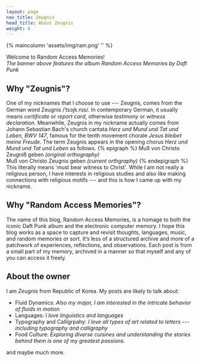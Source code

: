 ```yaml
---
layout: page
nav_title: Zeugnis
head_title: About Zeugnis
weight: 6
---
```

{% maincolumn 'assets/img/ram.png' '' %}
<div class="index-title">Welcome to Random Access Memories!</div>
<body><em>The banner above features the album Random Access Memories by Daft Punk</em></body>

## Why "Zeugnis"?

One of my nicknames that I choose to use --- Zeugnis, comes from the German word Zeugnis /ˈtsɔɪ̯k.nɪs/. In contemporary German, it usually means <em>certificate</em> or *report card*, otherwise *testimony* or *witness declaration*. Meanwhile, Zeugnis in my nickname actually comes from Johann Sebastian Bach's church cantata *Herz und Mund und Tat und Leben, BWV 147*, famous for the tenth movement chorale *Jesus bleibet meine Freude*. The term Zeugnis appears in the opening chorus *Herz und Mund und Tat und Leben* as follows.
{% epigraph %}
Muß von Christo Zeugniß geben *(original orthography)*  
Muß von Christo Zeugnis geben *(current orthgraphy)*
{% endepigraph %}
This literally means 'must bear witness to Christ'. While I am not really a religious person, I have interests in religious studies and also like making connections with religious motifs --- and this is how I came up with my nickname. 

## Why "Random Access Memories"?

The name of this blog, Random Access Memories, is a homage to both the iconic Daft Punk album and the electronic computer memory. I hope this blog works as a space to capture and revisit thoughts, languages, music, and random memories or sort. It’s less of a structured archive and more of a patchwork of experiences, reflections, and observations. Each post is from a small part of my memory, archived in a manner so that myself and any of you can access it freely. 

## About the owner
I am *Zeugnis* from Republic of Korea. My posts are likely to talk about:

- Fluid Dynamics: *Also my major, I am interested in the intricate behavior of fluids in motion*
- Languages: *I love linguistics and languages*
- Typography and Calligrpahy: *I love all types of art related to letters --- including typography and calligraphy*
- Food Culture: *Exploring diverse cuisines and understanding the stories behind them is one of my greatest passions.*

and maybe much more.

<style>
    .feature {
        width: 80%;
    }
</style>